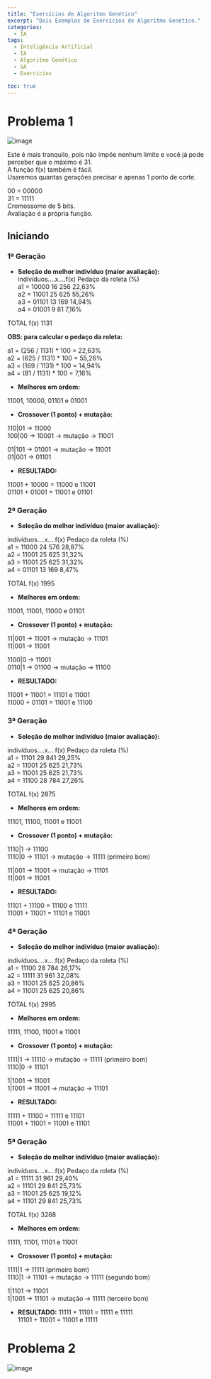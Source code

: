 ```yaml
---
title: "Exercícios de Algoritmo Genético"
excerpt: "Dois Exemplos de Exercícios de Algoritmo Genético."
categories:
  - IA
tags:
  - Inteligência Artificial
  - IA
  - Algoritmo Genético
  - GA
  - Exercícios

toc: true
---
```


# Problema 1

![image](https://github.com/BieAnimaton/BieAnimaton/assets/52220244/11aacf88-569a-407c-addf-192aab7ac36d)

Este é mais tranquilo, pois não impõe nenhum limite e você já pode perceber que o máximo é 31.  
A função f(x) também é fácil.  
Usaremos quantas gerações precisar e apenas 1 ponto de corte.  
	
00 = 00000  
31 = 11111  
Cromossomo de 5 bits.  
Avaliação é a própria função.  

## Iniciando
### 1ª Geração

- **Seleção do melhor indivíduo (maior avaliação):**  
indivíduos....x....f(x)	Pedaço da roleta (%)  
a1 = 10000  16	256		22,63%  
a2 = 11001  25	625		55,26%  
a3 = 01101  13	169		14,94%  
a4 = 01001  9   81		7,16%  

TOTAL f(x)		1131

**OBS: para calcular o pedaço da roleta:**

a1 = (256 / 1131) * 100 = 22,63%  
a2 = (625 / 1131) * 100 = 55,26%  
a3 = (169 / 1131) * 100 = 14,94%  
a4 = (81 / 1131) * 100 = 7,16%  

- **Melhores em ordem:**

11001, 10000, 01101 e 01001

- **Crossover (1 ponto) + mutação:**

110|01 -> 11000  
100|00 -> 10001 -> mutação -> 11001  

01|101 -> 01001 -> mutação -> 11001  
01|001 -> 01101

- **RESULTADO:**

11001 + 10000  =  11000 e 11001  
01101 + 01001  =  11001 e 01101

### 2ª Geração

- **Seleção do melhor indivíduo (maior avaliação):**

indivíduos....x....f(x)	Pedaço da roleta (%)  
a1 = 11000	24	576		28,87%  
a2 = 11001	25	625		31,32%  
a3 = 11001	25	625		31,32%  
a4 = 01101	13	169		8,47%  

TOTAL f(x)			1995  

- **Melhores em ordem:**

11001, 11001, 11000 e 01101  

- **Crossover (1 ponto) + mutação:**

11|001 -> 11001 -> mutação -> 11101  
11|001 -> 11001  

1100|0 -> 11001  
0110|1 -> 01100 -> mutação -> 11100  

- **RESULTADO:**

11001 + 11001  =  11101 e 11001  
11000 + 01101  =  11001 e 11100  

### 3ª Geração

- **Seleção do melhor indivíduo (maior avaliação):**

indivíduos....x....f(x)	Pedaço da roleta (%)  
a1 = 11101	29	841		29,25%  
a2 = 11001	25	625		21,73%  
a3 = 11001	25	625		21,73%  
a4 = 11100	28	784		27,26%  

TOTAL f(x)			2875

- **Melhores em ordem:**

11101, 11100, 11001 e 11001

- **Crossover (1 ponto) + mutação:**

1110|1 -> 11100  
1110|0 -> 11101 -> mutação -> 11111 (primeiro bom)  

11|001 -> 11001 -> mutação -> 11101  
11|001 -> 11001

- **RESULTADO:**

11101 + 11100  =  11100 e 11111   
11001 + 11001  =  11101 e 11001  

### 4ª Geração

- **Seleção do melhor indivíduo (maior avaliação):**

indivíduos....x....f(x)	Pedaço da roleta (%)  
a1 = 11100	28	784		26,17%  
a2 = 11111	31	961		32,08%  
a3 = 11001	25	625		20,86%  
a4 = 11001	25	625		20,86%  

TOTAL f(x)			2995

- **Melhores em ordem:**

11111, 11100, 11001 e 11001

- **Crossover (1 ponto) + mutação:**

1111|1 -> 11110 -> mutação -> 11111 (primeiro bom)  
1110|0 -> 11101  

1|1001 -> 11001  
1|1001 -> 11001 -> mutação -> 11101  

- **RESULTADO:**

11111 + 11100  =  11111 e 11101  
11001 + 11001  =  11001 e 11101  

### 5ª Geração

- **Seleção do melhor indivíduo (maior avaliação):**

indivíduos....x....f(x)	Pedaço da roleta (%)  
a1 = 11111	31	961		29,40%  
a2 = 11101	29	841		25,73%  
a3 = 11001	25	625		19,12%  
a4 = 11101	29	841		25,73%  

TOTAL f(x)			3268  

- **Melhores em ordem:**

11111, 11101, 11101 e 11001

- **Crossover (1 ponto) + mutação:**

1111|1 -> 11111 (primeiro bom)  
1110|1 -> 11101 -> mutação -> 11111 (segundo bom)  

1|1101 -> 11001  
1|1001 -> 11101 -> mutação -> 11111 (terceiro bom)  

- **RESULTADO:**
11111 + 11101  =  11111 e 11111  
11101 + 11001  =  11001 e 11111  

# Problema 2
![image](https://github.com/BieAnimaton/BieAnimaton/assets/52220244/3c618a13-b236-43f2-b6d6-483064850bdc)